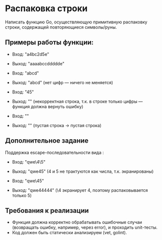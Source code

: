 # Распаковка строки

Написать функцию Go, осуществляющую примитивную распаковку 
строки, содержащей повторяющиеся символы/руны.

## Примеры работы функции:

- Вход: "a4bc2d5e"
- Выход: "aaaabccddddde"

- Вход: "abcd"
- Выход: "abcd" (нет цифр — ничего не меняется)

- Вход: "45"
- Выход: "" (некорректная строка, т.к. в строке только цифры — функция должна вернуть ошибку)

- Вход: ""
- Выход: "" (пустая строка -> пустая строка)

## Дополнительное задание
Поддержка escape-последовательности вида \:

- Вход: "qwe\4\5"
- Выход: "qwe45" (4 и 5 не трактуются как числа, т.к. экранированы)

- Вход: "qwe\45"
- Выход: "qwe44444" (\4 экранирует 4, поэтому распаковывается только 5)

## Требования к реализации
- Функция должна корректно обрабатывать ошибочные случаи (возвращать ошибку, например, через error), и проходить unit-тесты.
- Код должен быть статически анализируем (vet, golint).